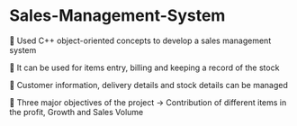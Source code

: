 # Sales-Management-System
 Used C++ object-oriented concepts to develop a sales management system 

 It can be used for items entry, billing and keeping a record of the stock

 Customer information, delivery details and stock details can be managed

 Three major objectives of the project -> Contribution of different items in the profit, Growth and Sales Volume

